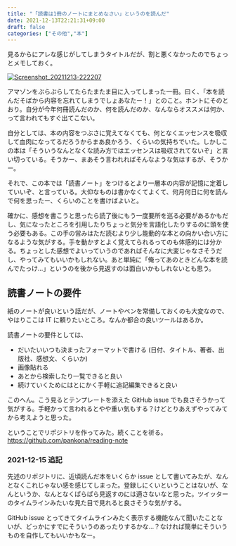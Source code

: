 ```yaml
---
title: "「読書は1冊のノートにまとめなさい」というのを読んだ"
date: 2021-12-13T22:21:31+09:00
draft: false
categories: ["その他","本"]
---
```

           
見るからにアレな感じがしてしまうタイトルだが、割と悪くなかったのでちょっとメモしておく。

<!--more-->

[![Screenshot_20211213-222207](https://user-images.githubusercontent.com/6533008/145820262-8a07e150-a5a4-4f9f-bda7-3bb88fd2db58.png)](https://www.amazon.co.jp/dp/4478022011/ref=cm_sw_r_apan_glt_i_57CADBKCXKJD1QA9FZ8K?_encoding=UTF8&psc=1)

アマゾンをぶらぶらしてたらたまたま目に入ってしまった一冊。曰く、「本を読んだそばから内容を忘れてしまうでしょあなたー！」とのこと。ホントにそのとおり。自分が今年何冊読んだのか、何を読んだのか、なんならオススメは何か、って言われてもすぐ出てこない。

自分としては、本の内容をつぶさに覚えてなくても、何となくエッセンスを吸収して血肉になってるだろうからまあ良かろう、くらいの気持ちでいた。しかしこの本は「そういうなんとなくな読み方ではエッセンスは吸収されてないぞ」と言い切っている。そうかー、まあそう言われればそんなような気はするが、そうかー。

それで、この本では「読書ノート」をつけるとより一層本の内容が記憶に定着していいぞ、と言っている。大仰なものは書かなくてよくて、何月何日に何を読んで何を思ったー、くらいのことを書けばよいと。

確かに、感想を書こうと思ったら読了後にもう一度要所を巡る必要があるかもだし、気になったところを引用したりちょっと気分を言語化したりするのに頭を使う必要もある。この手の営みはただ読むより少し能動的な本との向かい合い方になるような気がする。手を動かすとよく覚えてられるってのも体感的には分かる。ちょっとした感想でよいっていうのであればそんなに大変じゃなさそうだし、やってみてもいいかもしれない。あと単純に「俺ってあのときどんな本を読んでたっけ...」というのを後から見返すのは面白いかもしれないとも思う。

## 読書ノートの要件

紙のノートが良いという話だが、ノートやペンを常備しておくのも大変なので、やはりここは IT に頼りたいところ。なんか都合の良いツールはあるか。

読書ノートの要件としては、

- だいたいいつも決まったフォーマットで書ける (日付、タイトル、著者、出版社、感想文、くらいか)
- 画像貼れる
- あとから検索したり一覧できると良い
- 続けていくためにはとにかく手軽に追記編集できると良い

このへん。こう見るとテンプレートを添えた GitHub issue でも良さそうかって気がする。手軽かって言われるとやや重い気もする？けどとりあえずやってみてから考えようと思った。

ということでリポジトリを作ってみた。続くことを祈る。
https://github.com/pankona/reading-note

### 2021-12-15 追記

先述のリポジトリに、近頃読んだ本をいくらか issue として書いてみたが、なんとなくこれじゃない感を感じてしまった。登録しにくいということはないが、なんというか、なんとなくぱらぱら見返すのには適さないなと思った。ツイッターのタイムラインみたいな見た目で見れると良さそうな気がする。

GitHub issue とってきてタイムラインみたく表示する機能なんて聞いたことないが、どっかにすでにそういうのあったりするかな...？なければ簡単にそういうものを自作してもいいかもなー。

